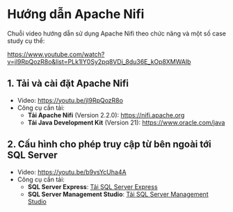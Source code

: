 # Hướng dẫn Apache Nifi
Chuỗi video hướng dẫn sử dụng Apache Nifi theo chức năng và một số case study cụ thể: 

https://www.youtube.com/watch?v=jl9RpQozR8o&list=PLk1IY0Sy2pq8VDi_8du36E_kOp8XMWAIb

## 1. Tải và cài đặt Apache Nifi
* Video: https://youtu.be/jl9RpQozR8o
* Công cụ cần tải:
  - **Tải Apache Nifi** (Version 2.2.0): https://nifi.apache.org
  - **Tải Java Development Kit** (Version 21): https://www.oracle.com/java

## 2. Cấu hình cho phép truy cập từ bên ngoài tới SQL Server
* Video: https://youtu.be/b9vsYcUha4A
* Công cụ cần tải:
  - **SQL Server Express**: [Tải SQL Server Express](https://www.microsoft.com/en-us/sql-server)
  - **SQL Server Management Studio**: [Tải SQL Server Management Studio](https://learn.microsoft.com/en-us/ssms/download-sql-server-management-studio-ssms)
